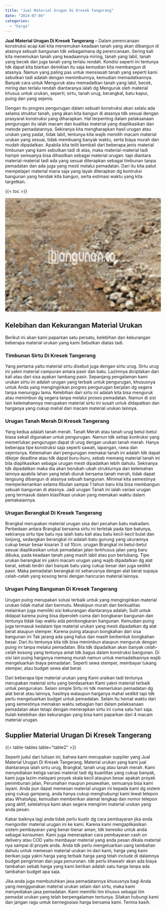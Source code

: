 ```yaml
---
title: "Jual Material Urugan Di Kresek Tangerang"
date: "2024-07-04"
categories: 
  - "harga"
---
```


**Jual Material Urugan Di Kresek Tangerang** – Dalam perencanaan konstruksi acap kali kita menemukan keadaan tanah yang akan dibangun di atasnya sebuah bangunan tdk sebagaimana dg perencanaan. Sering kali kita menemukan tanah yang keadaannya miring, tanah yang labil, tanah yang becek dan juga tanah yang terlalu rendah. Kondisi seperti ini tentunya tdk dapat kita biarkan demikian itu saja kemudian kita membangun di atasnya. Namun yang paling pas untuk mensiasati tanah yang seperti kami sebutkan tadi adalah dengan menimbunnya, kemudian memadatkannya. Banyak cara untuk Menguruk atau memadatkan tanah yang labil, becek, miring dan terlalu rendah diantaranya ialah dg Menguruk oleh material khusus untuk urukan, seperti; sirtu, tanah urug, berangkal, batu kapur, puing dan yang sejenis.

Dengan itu progres pengurugan dalam sebuah konstruksi akan selalu ada selama struktur tanah, yang akan kita bangun di atasnya tdk sesuai dengan prasyarat konstruksi yang diharapkan. Hal terpenting dalam pelaksanaan pengurugan itu ialah macam dan kualitas material yang diaplikasikan dan metode pemadatannya. Sekiranya kita mengharapkan hasil urugan atau urukan yang padat, tidak labil, tentunya kita wajib memilih macam material urukan yang sesuai, tidak membuang banyak waktu, serta biaya murah dan mudah dipadatkan. Apabila kita teliti kembali dari beberapa jenis material timbunan yang kami sebutkan tadi di atas, maka material-material tadi hampir semuanya bisa dihasilkan sebagai material urugan. tapi diantara material-material tadi ada yang sesuai diterapkan sebagai timbunan tanpa pemadatan dan ada juga yang mesti melalui pemadatan. Dari itu kita patut mempelajari material mana saja yang layak diterapkan dg kontruksi bangunan yang hendak kita bangun, serta estimasi waktu yang kita targetkan.

{{< toc >}}

![Jual Material Urugan Di Kresek Tangerang](/images/jual-urugan-37.png)

## Kelebihan dan Kekurangan Material Urukan

Berikut ini akan kami paparkan satu persatu, kelebihan dan kekurangan beberapa material urukan yang kami Sebutkan diatas tadi.

### Timbunan Sirtu Di Kresek Tangerang

Yang pertama yaitu material sirtu disebut juga dengan sirtu urug. Sirtu urug ini yakni material campuran antara pasir dan batu. Lazimnya diciptakan dari kali atau dari sisa ayakan tambang pasir. Sepanjang pengalaman kami urukan sirtu ini adalah urugan yang terbaik untuk pengurugan, khususnya untuk Anda yang menginginkan progres pengurugan berjalan dg segera tanpa menunggu lama. Kelebihan dari sirtu ini adalah kita bisa menguruk atau menimbun dg segera tanpa melalui proses pemadatan. Namun di sisi lain kelemahannya merupakan material sirtu ini susah untuk didapatkan dan harganya yang cukup mahal dari macam material urukan lainnya.

### Urugan Tanah Merah Di Kresek Tangerang

Yang kedua adalah tanah merah. Tanah Merah atau tanah urug betul-betul biasa sekali digunakan untuk pengurugan. Namun tdk setiap kontruksi yang memerlukan pengurugan dapat di urug dengan urukan tanah merah. Hanya beberapa tipe konstruksi saja seperti sawah, lapangan, rawa dan sejenisnya. Kelemahan dari pengurugan memakai tanah ini adalah tdk dapat dikejar deadline atau tdk dapat buru-buru, sebab memang material tanah ini bila diaplikasikan sebagai urugan mesti dipadatkan lebih dahulu. Sekiranya tdk dipadatkan maka dia akan berubah-ubah strukturnya dan kelemahan lainnya apabila lahan yang telah diuruk bersama tanah merah, tidak dapat langsung dibangun di atasnya sebuah bangunan. Minimal kita semestinya memperkenankan selama 6bulan sampai 1 tahun baru kita bisa membangun sebuah bangunan di atasnya. Jadi urugan Tanah ini ialah variasi urugan yang termasuk dalam klasifikasi urukan yang memakan waktu dalam pemakaiannya.

### Urugan Berangkal Di Kresek Tangerang

Brangkal merupakan material urugan sisa dari pecahan batu makadam. Perbedaan antara Brangkal bersama sirtu ini terletak pada tipe batunya, sekiranya sirtu tipe batu nya ialah batu kali atau batu kecil-kecil bulat dan lonjong, sedangkan berangkal ini adalah batu gunung yang ukurannya cukup besar besar kisaran 3 sd 10cm. urugan Brangkal ini betul-betul sesuai diaplikasikan untuk pemadatan jalan terkhusus jalan yang baru dibuka, pada keadaan tanah yang masih labil atau pun berlubang. Tipe urukan berangkal ini yakni macam urugan yang wajib dipadatkan dg alat berat, sebab terdiri dari banyak batu yang cukup besar dan juga sedikit pasir. Maka pemadatan berangkal ini seharusnya dengan alat berat supaya celah-celah yang kosong terisi dengan hancuran material lainnya.

### Urugan Puing Bangunan Di Kresek Tangerang

Urugan puing merupakan solusi terbaik untuk yang menginginkan material urukan tidak mahal dan bermutu. Meskipun murah dan berkualitas melainkan juga memiliki sisi kekurangan diantaranya adalah; Sulit untuk didapat karena puing bisa diperoleh cuma dari bongkaran bangunan dan tentunya tidak tiap waktu ada pembongkaran bangunan. Kemudian puing juga termasuk kedalam tipe material urukan yang mesti dipadatkan dg alat berat ataupun stemper. Karena puing ataupun bongkahan dari sisa bangunan ini Tak jarang ada yang halus dan masih berbentuk bongkahan besar. Dari itu tentunya kita tdk bisa menimbun ataupun menguruk dengan puing ini tanpa melalui pemadatan. Bila tdk dipadatkan akan banyak celah-celah kosong yang tentunya amat tdk bagus dalam konstruksi bangunan. Di sisi lain puing harganya memang murah namun untuk memadatkannya wajib mengeluarkan biaya pemadatan. Seperti sewa stemper, membayar tukang stemper, atau budget sewa alat berat.

Dari beberapa tipe material urukan yang Kami uraikan tadi tentunya merupakan material sirtu yang berdasarkan Kami yakni material terbaik untuk pengurukan. Selain simple Sirtu ini tdk memerlukan pemadatan dg alat berat atau lainnya, hasilnya walaupun harganya mahal sedikit tapi tdk perlu mengeluarkan budget untuk pemadatan. Selain itu hemat waktu dari yang semestinya memakan waktu sebagian hari dalam pelaksanaan pemadatan akan tetapi dengan menerapkan sirtu ini cuma satu hari saja. Itulah kelebihan dan kekurangan yang bisa kami paparkan dari 4 macam material urugan.

## Supplier Material Urugan Di Kresek Tangerang

{{< table-tables table="table2" >}}

Seperti judul dari tulisan ini, bahwa kami merupakan supplier yang Jual Material Urugan Di Kresek Tangerang. Material urukan yang kami jual diantaranya ialah sirtu urug, Brangkal, tanah urug atau tanah merah. Kami menyediakan ketiga variasi material tadi dg kuantitas yang cukup banyak, kami juga lazim melayani proyek skala kecil ataupun besar apakah proyek penimbunan jalan, Perumahan maupun pesawahan, semuanya bisa kami layani. Anda pun dapat memesan material urugan ini kepada kami dg sistem yang cukup gampang, anda hanya cukup menghubungi kami lewat telepon atau WhatsApp, kemudian memberikan alamat lengkap dan nomor telepon yang aktif, setelahnya kami akan segera mengirim material urukan yang anda pesan.

Kabar baiknya lagi anda tidak perlu kuatir dg cara pembayaran jika anda mengorder material urugan ini ke kami. Karena kami mengaplikasikan sistem pembayaran yang benar-benar aman, tdk beresiko untuk anda sebagai konsumen. Kami juga menerapkan cara pembayaran cash on delivery atau COD yaitu membayar material yang anda pesan dikala material nya sampai di proyek anda. Anda tdk perlu mengeluarkan uang tambahan dahulu untuk memesan material urukan ini dari kami, harga yang kami berikan juga yakni harga yang terbaik harga yang telah include di dalamnya budget pengiriman dan juga penurunan. tdk perlu khawatir akan ada biaya tambahan sebab harga yang kami berikan adalah satu harga tanpa ada tambahan budget apa saja.

Jika anda juga membutuhkan jasa pemadatannya khususnya bagi Anda yang menggunakan material urukan selain dari sirtu, maka kami menyediakan jasa pemadatan. Kami memiliki tim khusus sebagai tim pemadat urukan yang telah berpengalaman tentunya. Silakan hubungi kami dan jangan ragu untuk bernegosiasi harga bersama kami. Terima kasih.
